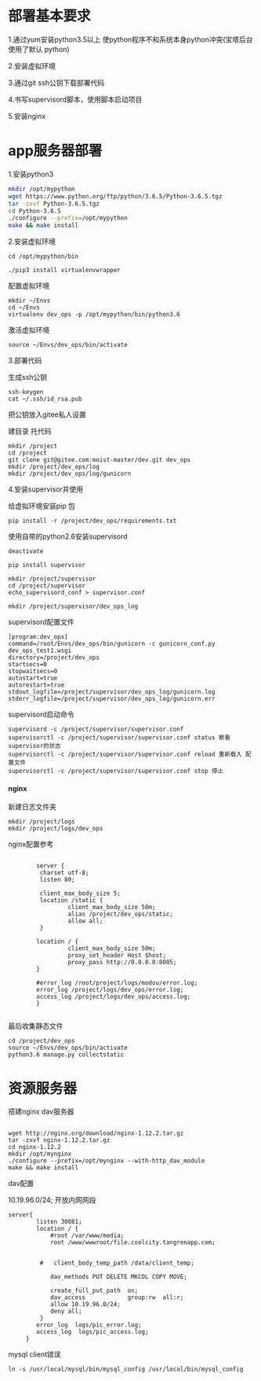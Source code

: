# 部署基本要求
1.通过yum安装python3.5以上 使python程序不和系统本身python冲突(宝塔后台使用了默认
python)

2.安装虚拟环境

3.通过git ssh公钥下载部署代码

4.书写supervisord脚本，使用脚本启动项目

5.安装nginx


# app服务器部署

1.安装python3

```bash
mkdir /opt/mypython
wget https://www.python.org/ftp/python/3.6.5/Python-3.6.5.tgz
tar -zxvf Python-3.6.5.tgz
cd Python-3.6.5
./configure --prefix=/opt/mypython
make && make install
```


2.安装虚拟环境

```
cd /opt/mypython/bin

./pip3 install virtualenvwrapper

```

配置虚拟环境

```
mkdir ~/Envs
cd ~/Envs
virtualenv dev_ops -p /opt/mypython/bin/python3.6

```

激活虚拟环境

```
source ~/Envs/dev_ops/bin/activate

```

3.部署代码

生成ssh公钥

```
ssh-keygen
cat ~/.ssh/id_rsa.pub
```

把公钥放入gitee私人设置

建目录 托代码

```
mkdir /project
cd /project
git clone git@gitee.com:moist-master/dev.git dev_ops
mkdir /project/dev_ops/log
mkdir /project/dev_ops/log/gunicorn
```

4.安装supervisor并使用

给虚拟环境安装pip 包

```
pip install -r /project/dev_ops/requirements.txt
```

使用自带的python2.6安装supervisord
```
deactivate

pip install supervisor

mkdir /project/supervisor
cd /project/supervisor
echo_supervisord_conf > supervisor.conf

mkdir /project/supervisor/dev_ops_log
```

supervisord配置文件
```
[program:dev_ops]
command=/root/Envs/dev_ops/bin/gunicorn -c gunicorn_conf.py dev_ops_test1.wsgi
directory=/project/dev_ops
startsecs=0
stopwaitsecs=0
autostart=true
autorestart=true
stdout_logfile=/project/supervisor/dev_ops_log/gunicorn.log
stderr_logfile=/project/supervisor/dev_ops_log/gunicorn.err

```

supervisord启动命令

```
supervisord -c /project/supervisor/supervisor.conf
supervisorctl -c /project/supervisor/supervisor.conf status 察看supervisor的状态
supervisorctl -c /project/supervisor/supervisor.conf reload 重新载入 配置文件
supervisorctl -c /project/supervisor/supervisor.conf stop 停止
```

#### nginx

新建日志文件夹
```
mkdir /project/logs
mkdir /project/logs/dev_ops

```
nginx配置参考

```

        server {
         charset utf-8;
         listen 80;

         client_max_body_size 5;
         location /static {
                 client_max_body_size 50m;
                 alias /project/dev_ops/static;
                 allow all;
         }

        location / {
                 client_max_body_size 50m;
                 proxy_set_header Host $host;
                 proxy_pass http://0.0.0.0:8005;
        }

        #error_log /root/project/logs/modou/error.log;
        error_log /project/logs/dev_ops/error.log;
        access_log /project/logs/dev_ops/access.log;
        }


```

最后收集静态文件

```
cd /project/dev_ops
source ~/Envs/dev_ops/bin/activate
python3.6 manage.py collectstatic

```

# 资源服务器

搭建nginx dav服务器

```

wget http://nginx.org/download/nginx-1.12.2.tar.gz
tar -zxvf nginx-1.12.2.tar.gz
cd nginx-1.12.2
mkdir /opt/mynginx
./configure --prefix=/opt/mynginx --with-http_dav_module
make && make install
```

dav配置

10.19.96.0/24; 开放内网网段

```
server{
        listen 30081;
        location / {
            #root /var/www/media;
            root /www/wwwroot/file.coolcity.tangrenapp.com;


         #   client_body_temp_path /data/client_temp;

            dav_methods PUT DELETE MKCOL COPY MOVE;

            create_full_put_path  on;
            dav_access            group:rw  all:r;
            allow 10.19.96.0/24;
            deny all;
         }
        error_log  logs/pic_error.log;
        access_log  logs/pic_access.log;
     }

```

mysql client错误

```
ln -s /usr/local/mysql/bin/mysql_config /usr/local/bin/mysql_config
```





